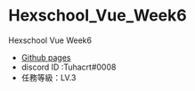# Hexschool_Vue_Week6

Hexschool Vue Week6

- [Github pages](https://tuhacrt.github.io/Hexschool_Vue_Week6/)
- discord ID :Tuhacrt#0008
- 任務等級：LV.3
